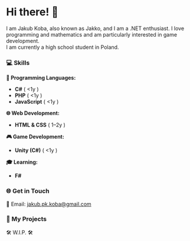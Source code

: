 # Hi there! 👋

I am Jakub Koba, also known as Jakko, and I am a .NET enthusiast. I love programming and mathematics and am particularly interested in game development.  
I am currently a high school student in Poland.  

### 💻 Skills  
**🐍 Programming Languages:**  
- **C#** ( <1y )  
- **PHP** ( <1y )  
- **JavaScript** ( <1y )  

**🌐 Web Development:**  
- **HTML & CSS** ( 1–2y )  

**🎮 Game Development:**  
- **Unity (C#)** ( <1y )  

**🎓 Learning:**  
- **F#**  

### 🌐 Get in Touch  
📧 Email: [jakub.pk.koba@gmail.com](mailto:jakub.pk.koba@gmail.com)  

### 📂 My Projects  
🛠️ W.I.P. 🛠️  
